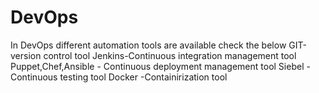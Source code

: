 # DevOps
In DevOps different automation tools are available check the below
GIT-version control tool
Jenkins-Continuous integration management tool
Puppet,Chef,Ansible - Continuous deployment management tool
Siebel - Continuous testing tool
Docker -Containirization tool
